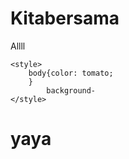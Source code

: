 # Kitabersama
Allll

    <style>
        body{color: tomato;
        }
            background-
    </style>

<body>
    <h1>yaya</h1>
    </body>